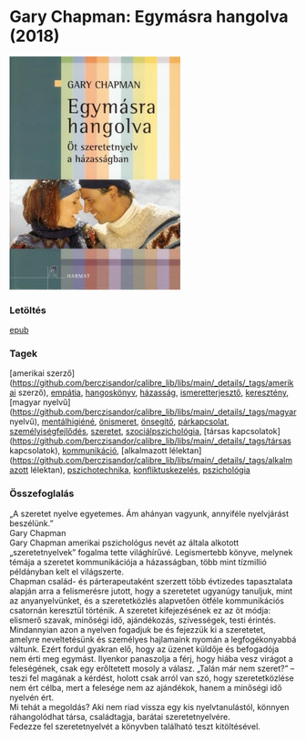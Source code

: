 # <a name="id_379">Gary Chapman: Egymásra hangolva (2018)</a>
<img src="https://github.com/BercziSandor/calibre_lib/raw/main/libs/main/Gary%20Chapman/Egymasra%20Hangolva%20%28379%29/cover.jpg" alt="cover" width="300"/>

### Letöltés
[epub](https://github.com/BercziSandor/calibre_lib/raw/main/libs/main/Gary%20Chapman/Egymasra%20Hangolva%20%28379%29/Egymasra%20hangolva%20-%20Gary%20Chapman.epub)

### Tagek
[amerikai szerző](https://github.com/berczisandor/calibre_lib/libs/main/_details/_tags/amerikai szerző), [empátia](https://github.com/berczisandor/calibre_lib/libs/main/_details/_tags/empátia), [hangoskönyv](https://github.com/berczisandor/calibre_lib/libs/main/_details/_tags/hangoskönyv), [házasság](https://github.com/berczisandor/calibre_lib/libs/main/_details/_tags/házasság), [ismeretterjesztő](https://github.com/berczisandor/calibre_lib/libs/main/_details/_tags/ismeretterjesztő), [keresztény](https://github.com/berczisandor/calibre_lib/libs/main/_details/_tags/keresztény), [magyar nyelvű](https://github.com/berczisandor/calibre_lib/libs/main/_details/_tags/magyar nyelvű), [mentálhigiéné](https://github.com/berczisandor/calibre_lib/libs/main/_details/_tags/mentálhigiéné), [önismeret](https://github.com/berczisandor/calibre_lib/libs/main/_details/_tags/önismeret), [önsegítő](https://github.com/berczisandor/calibre_lib/libs/main/_details/_tags/önsegítő), [párkapcsolat](https://github.com/berczisandor/calibre_lib/libs/main/_details/_tags/párkapcsolat), [személyiségfejlődés](https://github.com/berczisandor/calibre_lib/libs/main/_details/_tags/személyiségfejlődés), [szeretet](https://github.com/berczisandor/calibre_lib/libs/main/_details/_tags/szeretet), [szociálpszichológia](https://github.com/berczisandor/calibre_lib/libs/main/_details/_tags/szociálpszichológia), [társas kapcsolatok](https://github.com/berczisandor/calibre_lib/libs/main/_details/_tags/társas kapcsolatok), [kommunikáció](https://github.com/berczisandor/calibre_lib/libs/main/_details/_tags/kommunikáció), [alkalmazott lélektan](https://github.com/berczisandor/calibre_lib/libs/main/_details/_tags/alkalmazott lélektan), [pszichotechnika](https://github.com/berczisandor/calibre_lib/libs/main/_details/_tags/pszichotechnika), [konfliktuskezelés](https://github.com/berczisandor/calibre_lib/libs/main/_details/_tags/konfliktuskezelés), [pszichológia](https://github.com/berczisandor/calibre_lib/libs/main/_details/_tags/pszichológia)

### Összefoglalás
<div>
<p>„A ​szeretet nyelve egyetemes. Ám ahányan vagyunk, annyiféle nyelvjárást beszélünk.”<br>Gary Chapman<br>Gary Chapman amerikai pszichológus nevét az általa alkotott „szeretetnyelvek” fogalma tette világhírűvé. Legismertebb könyve, melynek témája a szeretet kommunikációja a házasságban, több mint tízmillió példányban kelt el világszerte.<br>Chapman család- és párterapeutaként szerzett több évtizedes tapasztalata alapján arra a felismerésre jutott, hogy a szeretetet ugyanúgy tanuljuk, mint az anyanyelvünket, és a szeretetközlés alapvetően ötféle kommunikációs csatornán keresztül történik. A szeretet kifejezésének ez az öt módja: elismerő szavak, minőségi idő, ajándékozás, szívességek, testi érintés.<br>Mindannyian azon a nyelven fogadjuk be és fejezzük ki a szeretetet, amelyre neveltetésünk és személyes hajlamaink nyomán a legfogékonyabbá váltunk. Ezért fordul gyakran elő, hogy az üzenet küldője és befogadója nem érti meg egymást. Ilyenkor panaszolja a férj, hogy hiába vesz virágot a feleségének, csak egy erőltetett mosoly a válasz. „Talán már nem szeret?” – teszi fel magának a kérdést, holott csak arról van szó, hogy szeretetközlése nem ért célba, mert a felesége nem az ajándékok, hanem a minőségi idő nyelvén ért.<br>Mi tehát a megoldás? Aki nem riad vissza egy kis nyelvtanulástól, könnyen ráhangolódhat társa, családtagja, barátai szeretetnyelvére.<br>Fedezze fel szeretetnyelvét a könyvben található teszt kitöltésével.</p></div>


